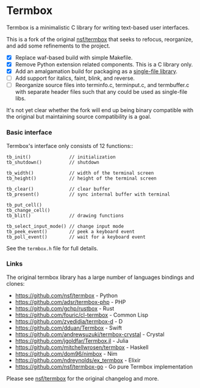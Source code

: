 # Termbox

Termbox is a minimalistic C library for writing text-based user interfaces.

This is a fork of the original [nsf/termbox][og] that seeks to refocus,
reorganize, and add some refinements to the project.

 - [x] Replace waf-based build with simple Makefile.
 - [x] Remove Python extension related components. This is a C library only.
 - [x] Add an amalgamation build for packaging as a [single-file library][sfl].
 - [ ] Add support for italics, faint, blink, and reverse.
 - [ ] Reorganize source files into terminfo.c, terminput.c, and termbuffer.c
   with separate header files such that any could be used as single-file libs.

It's not yet clear whether the fork will end up being binary compatible with the
original but maintaining source compatibility is a goal.

[og]:  https://github.com/nsf/termbox
[sfl]: https://github.com/nothings/single_file_libs

### Basic interface

Termbox's interface only consists of 12 functions::

```
tb_init()              // initialization
tb_shutdown()          // shutdown

tb_width()             // width of the terminal screen
tb_height()            // height of the terminal screen

tb_clear()             // clear buffer
tb_present()           // sync internal buffer with terminal

tb_put_cell()
tb_change_cell()
tb_blit()              // drawing functions

tb_select_input_mode() // change input mode
tb_peek_event()        // peek a keyboard event
tb_poll_event()        // wait for a keyboard event
```

See the `termbox.h` file for full details.

### Links

The original termbox library has a large number of languages bindings and clones:

- https://github.com/nsf/termbox - Python
- https://github.com/adsr/termbox-php - PHP
- https://github.com/gchp/rustbox - Rust
- https://github.com/fouric/cl-termbox - Common Lisp
- https://github.com/zyedidia/termbox-d - D
- https://github.com/dduan/Termbox - Swift
- https://github.com/andrewsuzuki/termbox-crystal - Crystal
- https://github.com/jgoldfar/Termbox.jl - Julia
- https://github.com/mitchellwrosen/termbox - Haskell
- https://github.com/dom96/nimbox - Nim
- https://github.com/ndreynolds/ex_termbox - Elixir
- https://github.com/nsf/termbox-go - Go pure Termbox implementation

Please see [nsf/termbox][og] for the original changelog and more.
